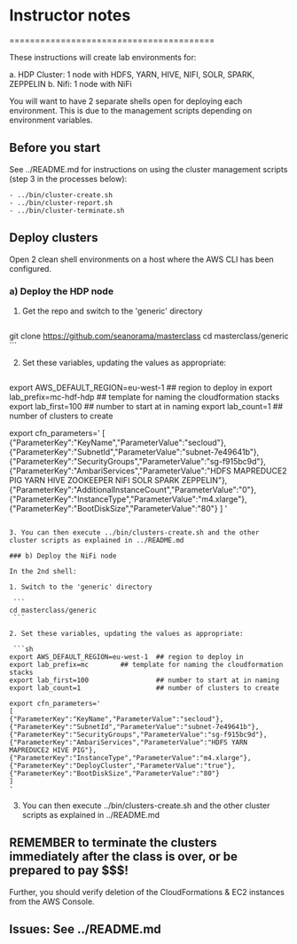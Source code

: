 # Instructor notes
========================================

These instructions will create lab environments for:

a. HDP Cluster: 1 node with HDFS, YARN, HIVE, NIFI, SOLR, SPARK, ZEPPELIN
b. Nifi: 1 node with NiFi

You will want to have 2 separate shells open for deploying each environment. This is due to the management scripts depending on environment variables.

## Before you start

See ../README.md for instructions on using the cluster management scripts (step 3 in the processes below):

    - ../bin/cluster-create.sh
    - ../bin/cluster-report.sh
    - ../bin/cluster-terminate.sh

## Deploy clusters
Open 2 clean shell environments on a host where the AWS CLI has been configured.

### a) Deploy the HDP node

1. Get the repo and switch to the 'generic' directory

    ```
git clone https://github.com/seanorama/masterclass
cd masterclass/generic
    ```

2. Set these variables, updating the values as appropriate:

   ```sh
export AWS_DEFAULT_REGION=eu-west-1  ## region to deploy in
export lab_prefix=mc-hdf-hdp         ## template for naming the cloudformation stacks
export lab_first=100                 ## number to start at in naming
export lab_count=1                   ## number of clusters to create

export cfn_parameters='
[
  {"ParameterKey":"KeyName","ParameterValue":"secloud"},
  {"ParameterKey":"SubnetId","ParameterValue":"subnet-7e49641b"},
  {"ParameterKey":"SecurityGroups","ParameterValue":"sg-f915bc9d"},
  {"ParameterKey":"AmbariServices","ParameterValue":"HDFS MAPREDUCE2 PIG YARN HIVE ZOOKEEPER NIFI SOLR SPARK ZEPPELIN"},
  {"ParameterKey":"AdditionalInstanceCount","ParameterValue":"0"},
  {"ParameterKey":"InstanceType","ParameterValue":"m4.xlarge"},
  {"ParameterKey":"BootDiskSize","ParameterValue":"80"}
]
'
   ```

3. You can then execute ../bin/clusters-create.sh and the other cluster scripts as explained in ../README.md

### b) Deploy the NiFi node

In the 2nd shell:

1. Switch to the 'generic' directory

    ```
cd masterclass/generic
    ```

2. Set these variables, updating the values as appropriate:

    ```sh
export AWS_DEFAULT_REGION=eu-west-1  ## region to deploy in
export lab_prefix=mc        ## template for naming the cloudformation stacks
export lab_first=100                 ## number to start at in naming
export lab_count=1                   ## number of clusters to create

export cfn_parameters='
[
  {"ParameterKey":"KeyName","ParameterValue":"secloud"},
  {"ParameterKey":"SubnetId","ParameterValue":"subnet-7e49641b"},
  {"ParameterKey":"SecurityGroups","ParameterValue":"sg-f915bc9d"},
  {"ParameterKey":"AmbariServices","ParameterValue":"HDFS YARN MAPREDUCE2 HIVE PIG"},
  {"ParameterKey":"InstanceType","ParameterValue":"m4.xlarge"},
  {"ParameterKey":"DeployCluster","ParameterValue":"true"},
  {"ParameterKey":"BootDiskSize","ParameterValue":"80"}
]
'
   ```

3. You can then execute ../bin/clusters-create.sh and the other cluster scripts as explained in ../README.md

## REMEMBER to terminate the clusters immediately after the class is over, or be prepared to pay $$$!

Further, you should verify deletion of the CloudFormations & EC2 instances from the AWS Console.

## Issues: See ../README.md
